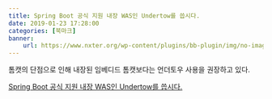 ```yaml
---
title: Spring Boot 공식 지원 내장 WAS인 Undertow를 씁시다.
date: 2019-01-23 17:28:00
categories: [북마크]
banner:
    url: https://www.nxter.org/wp-content/plugins/bb-plugin/img/no-image.png
---
```


톰캣의 단점으로 인해 내장된 임베디드 톰캣보다는 언더토우 사용을 권장하고 있다.

[Spring Boot 공식 지원 내장 WAS인 Undertow를 씁시다.](https://zepinos.tistory.com/35?category=797552)
